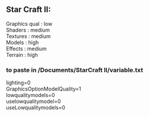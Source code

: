 ## Star Craft II:
Graphics qual : low<br>
Shaders       : medium<br>
Textures      : medium<br>
Models        : high<br>
Effects       : medium<br>
Terrain       : high<br>

### to paste in /Documents/StarCraft II/variable.txt
lighting=0<br>
GraphicsOptionModelQuality=1<br>
lowqualitymodels=0<br>
uselowqualitymodel=0<br>
useLowqualitymodels=0<br>